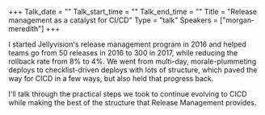 +++
Talk_date = ""
Talk_start_time = ""
Talk_end_time = ""
Title = "Release management as a catalyst for CI/CD"
Type = "talk"
Speakers = ["morgan-meredith"]
+++

I started Jellyvision's release management program in 2016 and helped teams go from 50 releases in 2016 to 300 in 2017, while reducing the rollback rate from 8% to 4%. We went from multi-day, morale-plummeting deploys to checklist-driven deploys with lots of structure, which paved the way for CICD in a few ways, but also held that progress back. 

I'll talk through the practical steps we took to continue evolving to CICD while making the best of the structure that Release Management provides.
